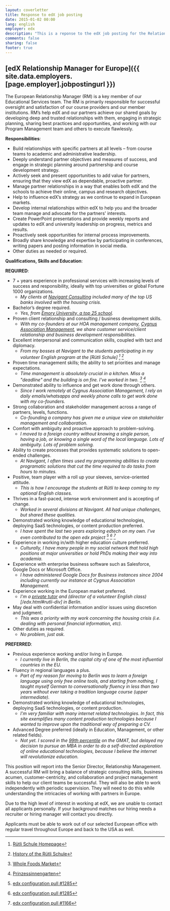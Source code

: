 ```yaml
---
layout: coverletter
title: Response to edX job posting
date: 2015-01-02 00:00
lang: english
employer: edx
description: "This is a reponse to the edX job posting for the Relationship Manager for Europe (Contract Role)."
comments: false
sharing: false
footer: true
---
```


## [edX Relationship Manager for Europe]({{ site.data.employers.[page.employer].jobpostingurl }})

The European Relationship Manager (RM) is a key member of our Educational Services team. The RM is primarily responsible for successful oversight and satisfaction of our course providers and our member institutions. RM’s help edX and our partners achieve our shared goals by developing deep and trusted relationships with them, engaging in strategic planning, sharing best practices and opportunities, and working with our Program Management team and others to execute flawlessly.

__Responsibilities__:

- Build relationships with specific partners at all levels – from course teams to academic and administrative leadership.
- Deeply understand partner objectives and measures of success, and engage in strategic planning around partnership and course development strategy.
- Actively seek and present opportunities to add value for partners, ensuring that they view edX as dependable, proactive partner.
- Manage partner relationships in a way that enables both edX and the schools to achieve their online, campus and research objectives.
- Help to influence edX’s strategy as we continue to expand in European markets.
- Develop internal relationships within edX to help you and the broader team manage and advocate for the partners' interests.
- Create PowerPoint presentations and provide weekly reports and updates to edX and university leadership on progress, metrics and results.
- Proactively seek opportunities for internal process improvements.
- Broadly share knowledge and expertise by participating in conferences, writing papers and posting information in social media.
- Other duties as needed or required.

__Qualifications, Skills and Education__:

__REQUIRED__:

- 7 + years experience in professional services with increasing levels of success and responsibility, ideally with top universities or global Fortune 1000 organizations.
  * _My clients at [Navigant Consulting](http://www.navigant.com) included many of the top US banks involved with the housing crisis._ 
- Bachelor’s degree required.  
  * _Yes, from [Emory University, a top 25 school](http://colleges.usnews.rankingsandreviews.com/best-colleges/emory-university-1564)._
- Proven client relationship and consulting / business development skills.
  * _With my co-founders at our HOA management company, [Cygnus Association Management](http://www.cygmgmt.com), we share customer service/client relationship and business development responsibilities._
- Excellent interpersonal and communication skills, coupled with tact and diplomacy.
  * _From my bosses at Navigant to the students participating in my volunteer English program at the [Rütli Schule] [^1] [^2]_
- Proven time management skills; the ability to set priorities and manage expectations.
  * _Time management is absolutely crucial in a kitchen.  Miss a "deadline" and the building is on fire.  I've worked in two. [^3] [^4]_
- Demonstrated ability to influence and get work done through others.
  * _Since I work remotely at Cygnus Association Management, I rely on daily emails/whatsapps and weekly phone calls to get work done with my co-founders._
- Strong collaboration and stakeholder management across a range of partners, levels, functions.
  * _Co-founding a company has given me a unique view on stakeholder management and collaboration._
- Comfort with ambiguity and proactive approach to problem-solving.
  * _I moved to a foreign country without knowing a single person, having a job, or knowing a single word of the local language.  Lots of ambiguity.  Lots of problem solving._
- Ability to create processes that provides systematic solutions to open-ended challenges.
  * _At Navigant, I often times used my programming abilities to create programatic solutions that cut the time required to do tasks from hours to minutes._ 
- Positive, team player with a roll up your sleeves, service-oriented attitude.
  * _This is how I encourage the students at Rütli to keep coming to my optional English classes._
- Thrives in a fast-paced, intense work environment and is accepting of change.
  * _Worked in several divisions at Navigant.  All had unique challenges, but shared these qualities._
- Demonstrated working knowledge of educational technologies, deploying SaaS technologies, or content production preferred.
  * _I have spent the last two years exploring edtech on my own.  I've even contributed to the open edx project [^5] [^6] [^7]_
- Experience in working in/with higher education culture preferred.
  * _Culturally, I have many people in my social network that hold high positions at major universities or hold PhDs making their way into academia._ 
- Experience with enterprise business software such as Salesforce, Google Docs or Microsoft Office.
  * _I have administered Google Docs for Business instances since 2004 including currently our instance at Cygnus Association Management._
- Experience working in the European market preferred.
  * _I'm a [private tutor](/edx.html#privatlehrer-div) and (director of a volunteer English class)[/edx.html#rutli-div] in Berlin._
- May deal with confidential information and/or issues using discretion and judgment.
  * _This was a priority with my work concerning the housing crisis (i.e. dealing with personal financial information, etc)._
- Other duties as required.
  * _No problem, just ask._

__PREFERRED__:

- Previous experience working and/or living in Europe.
  * _I currently live in Berlin, the capital city of one of the most influential countries in the EU._
- Fluency in regional languages a plus.
  * _Part of my reason for moving to Berlin was to learn a foreign language using only free online tools, and starting from nothing, I taught myself German to conversationally fluency in less than two years without ever taking a tradition language course (upper intermediate)._
- Demonstrated working knowledge of educational technologies, deploying SaaS technologies, or content production.
  * _I'm very familiar with many internet related technologies.  In fact, this site exemplifies many content production technologies because I wanted to improve upon the traditional way of preparing a CV._
- Advanced Degree preferred (ideally in Education, Management, or other related fields).
  * _Not yet.  I scored in the [99th percentile](edx.html#gmat) on the GMAT, but delayed my decision to pursue an MBA in order to do a self-directed exploration of online educational technologies, because I believe the internet will revolutionize education._

This position will report into the Senior Director, Relationship Management. A successful RM will bring a balance of strategic consulting skills, business acumen, customer-centricity, and collaboration and project management skills to help our client teams be successful. They will also be able to work independently with periodic supervision. They will need to do this while understanding the intricacies of working with partners in Europe.

Due to the high level of interest in working at edX, we are unable to contact all applicants personally. If your background matches our hiring needs a recruiter or hiring manager will contact you directly.

Applicants must be able to work out of our selected European office with regular travel throughout Europe and back to the USA as well.   

[^1]: [Rütli Schule Homepage](http://campusruetli.de/)  
[^2]: [History of the Rütli Schule](http://en.wikipedia.org/wiki/R%C3%BCtli_School)  
[^3]: [Whole Foods Market](http://www.wholefoodsmarket.com/)  
[^4]: [Prinzessinnengarten](http://prinzessinnengarten.net/)  
[^5]: [edx configuration pull #1285](https://github.com/edx/configuration/pull/1285)  
[^6]: [edx configuration pull #1285](https://github.com/edx/configuration/pull/1286)  
[^7]: [edx configuration pull #1166](https://github.com/edx/configuration/pull/1166)  
